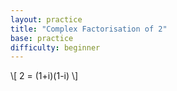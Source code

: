 ```yaml
---
layout: practice 
title: "Complex Factorisation of 2"
base: practice
difficulty: beginner
---
```


\\[ 2 = (1+i)(1-i) \\]
